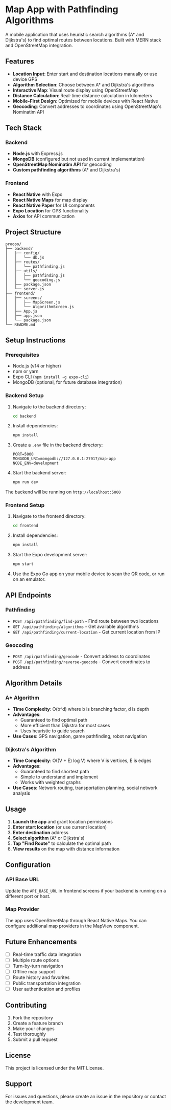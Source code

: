 # Map App with Pathfinding Algorithms

A mobile application that uses heuristic search algorithms (A\* and Dijkstra's) to find optimal routes between locations. Built with MERN stack and OpenStreetMap integration.

## Features

- **Location Input**: Enter start and destination locations manually or use device GPS
- **Algorithm Selection**: Choose between A\* and Dijkstra's algorithms
- **Interactive Map**: Visual route display using OpenStreetMap
- **Distance Calculation**: Real-time distance calculation in kilometers
- **Mobile-First Design**: Optimized for mobile devices with React Native
- **Geocoding**: Convert addresses to coordinates using OpenStreetMap's Nominatim API

## Tech Stack

### Backend

- **Node.js** with Express.js
- **MongoDB** (configured but not used in current implementation)
- **OpenStreetMap Nominatim API** for geocoding
- **Custom pathfinding algorithms** (A\* and Dijkstra's)

### Frontend

- **React Native** with Expo
- **React Native Maps** for map display
- **React Native Paper** for UI components
- **Expo Location** for GPS functionality
- **Axios** for API communication

## Project Structure

```
proooo/
├── backend/
│   ├── config/
│   │   └── db.js
│   ├── routes/
│   │   └── pathfinding.js
│   ├── utils/
│   │   ├── pathfinding.js
│   │   └── geocoding.js
│   ├── package.json
│   └── server.js
├── frontend/
│   ├── screens/
│   │   ├── MapScreen.js
│   │   └── AlgorithmScreen.js
│   ├── App.js
│   ├── app.json
│   └── package.json
└── README.md
```

## Setup Instructions

### Prerequisites

- Node.js (v14 or higher)
- npm or yarn
- Expo CLI (`npm install -g expo-cli`)
- MongoDB (optional, for future database integration)

### Backend Setup

1. Navigate to the backend directory:

   ```bash
   cd backend
   ```

2. Install dependencies:

   ```bash
   npm install
   ```

3. Create a `.env` file in the backend directory:

   ```env
   PORT=5000
   MONGODB_URI=mongodb://127.0.0.1:27017/map-app
   NODE_ENV=development
   ```

4. Start the backend server:
   ```bash
   npm run dev
   ```

The backend will be running on `http://localhost:5000`

### Frontend Setup

1. Navigate to the frontend directory:

   ```bash
   cd frontend
   ```

2. Install dependencies:

   ```bash
   npm install
   ```

3. Start the Expo development server:

   ```bash
   npm start
   ```

4. Use the Expo Go app on your mobile device to scan the QR code, or run on an emulator.

## API Endpoints

### Pathfinding

- `POST /api/pathfinding/find-path` - Find route between two locations
- `GET /api/pathfinding/algorithms` - Get available algorithms
- `GET /api/pathfinding/current-location` - Get current location from IP

### Geocoding

- `POST /api/pathfinding/geocode` - Convert address to coordinates
- `POST /api/pathfinding/reverse-geocode` - Convert coordinates to address

## Algorithm Details

### A\* Algorithm

- **Time Complexity**: O(b^d) where b is branching factor, d is depth
- **Advantages**:
  - Guaranteed to find optimal path
  - More efficient than Dijkstra for most cases
  - Uses heuristic to guide search
- **Use Cases**: GPS navigation, game pathfinding, robot navigation

### Dijkstra's Algorithm

- **Time Complexity**: O((V + E) log V) where V is vertices, E is edges
- **Advantages**:
  - Guaranteed to find shortest path
  - Simple to understand and implement
  - Works with weighted graphs
- **Use Cases**: Network routing, transportation planning, social network analysis

## Usage

1. **Launch the app** and grant location permissions
2. **Enter start location** (or use current location)
3. **Enter destination** address
4. **Select algorithm** (A\* or Dijkstra's)
5. **Tap "Find Route"** to calculate the optimal path
6. **View results** on the map with distance information

## Configuration

### API Base URL

Update the `API_BASE_URL` in frontend screens if your backend is running on a different port or host.

### Map Provider

The app uses OpenStreetMap through React Native Maps. You can configure additional map providers in the MapView component.

## Future Enhancements

- [ ] Real-time traffic data integration
- [ ] Multiple route options
- [ ] Turn-by-turn navigation
- [ ] Offline map support
- [ ] Route history and favorites
- [ ] Public transportation integration
- [ ] User authentication and profiles

## Contributing

1. Fork the repository
2. Create a feature branch
3. Make your changes
4. Test thoroughly
5. Submit a pull request

## License

This project is licensed under the MIT License.

## Support

For issues and questions, please create an issue in the repository or contact the development team.
